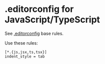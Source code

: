 # .editorconfig for JavaScript/TypeScript

See [.editorconfig](../editorconfig.md) base rules.

Use these rules:

```
[*.{js,jsx,ts,tsx}]
indent_style = tab
```

